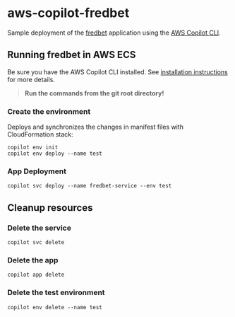 # aws-copilot-fredbet

Sample deployment of the [fredbet](https://github.com/fred4jupiter/fredbet) application using 
the [AWS Copilot CLI](https://aws.github.io/copilot-cli/).

## Running fredbet in AWS ECS

Be sure you have the AWS Copilot CLI installed. See [installation instructions](https://aws.github.io/copilot-cli/docs/getting-started/install/)
for more details.

>**Run the commands from the git root directory!**

### Create the environment

Deploys and synchronizes the changes in manifest files with CloudFormation stack:

    copilot env init
    copilot env deploy --name test

### App Deployment

    copilot svc deploy --name fredbet-service --env test

## Cleanup resources

### Delete the service

    copilot svc delete

### Delete the app

    copilot app delete

### Delete the test environment

    copilot env delete --name test